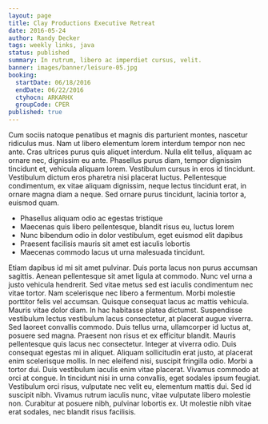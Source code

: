 ```yaml
---
layout: page
title: Clay Productions Executive Retreat
date: 2016-05-24
author: Randy Decker
tags: weekly links, java
status: published
summary: In rutrum, libero ac imperdiet cursus, velit.
banner: images/banner/leisure-05.jpg
booking:
  startDate: 06/18/2016
  endDate: 06/22/2016
  ctyhocn: ARKARHX
  groupCode: CPER
published: true
---
```

Cum sociis natoque penatibus et magnis dis parturient montes, nascetur ridiculus mus. Nam ut libero elementum lorem interdum tempor non nec ante. Cras ultrices purus quis aliquet interdum. Nulla elit tellus, aliquam ac ornare nec, dignissim eu ante. Phasellus purus diam, tempor dignissim tincidunt et, vehicula aliquam lorem. Vestibulum cursus in eros id tincidunt. Vestibulum dictum eros pharetra nisi placerat luctus. Pellentesque condimentum, ex vitae aliquam dignissim, neque lectus tincidunt erat, in ornare magna diam a neque. Sed ornare purus tincidunt, lacinia tortor a, euismod quam.

* Phasellus aliquam odio ac egestas tristique
* Maecenas quis libero pellentesque, blandit risus eu, luctus lorem
* Nunc bibendum odio in dolor vestibulum, eget euismod elit dapibus
* Praesent facilisis mauris sit amet est iaculis lobortis
* Maecenas commodo lacus ut urna malesuada tincidunt.

Etiam dapibus id mi sit amet pulvinar. Duis porta lacus non purus accumsan sagittis. Aenean pellentesque sit amet ligula at commodo. Nunc vel urna a justo vehicula hendrerit. Sed vitae metus sed est iaculis condimentum nec vitae tortor. Nam scelerisque nec libero a fermentum. Morbi molestie porttitor felis vel accumsan. Quisque consequat lacus ac mattis vehicula. Mauris vitae dolor diam. In hac habitasse platea dictumst. Suspendisse vestibulum lectus vestibulum lacus consectetur, at placerat augue viverra. Sed laoreet convallis commodo. Duis tellus urna, ullamcorper id luctus at, posuere sed magna.
Praesent non risus et ex efficitur blandit. Mauris pellentesque quis lacus nec consectetur. Integer at viverra odio. Duis consequat egestas mi in aliquet. Aliquam sollicitudin erat justo, at placerat enim scelerisque mollis. In nec eleifend nisi, suscipit fringilla odio. Morbi a tortor dui. Duis vestibulum iaculis enim vitae placerat. Vivamus commodo at orci at congue. In tincidunt nisi in urna convallis, eget sodales ipsum feugiat. Vestibulum orci risus, vulputate nec velit eu, elementum mattis dui. Sed id suscipit nibh. Vivamus rutrum iaculis nunc, vitae vulputate libero molestie non. Curabitur at posuere nibh, pulvinar lobortis ex. Ut molestie nibh vitae erat sodales, nec blandit risus facilisis.
